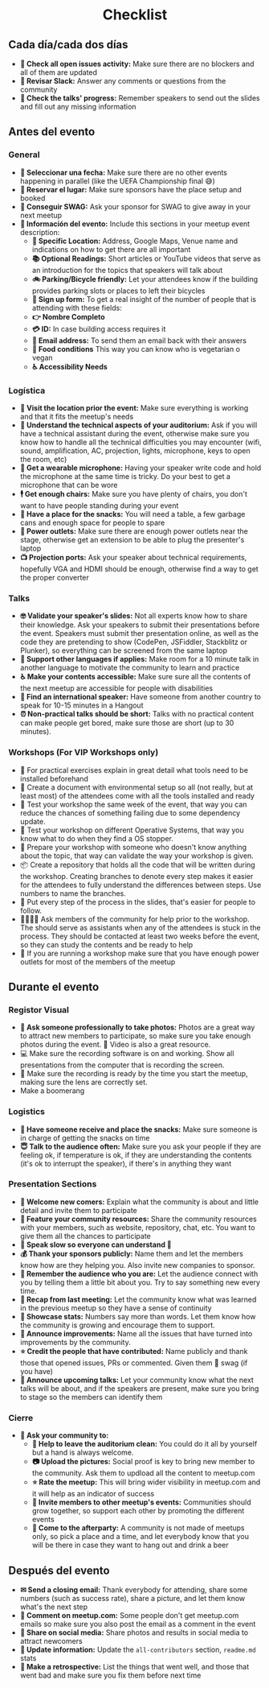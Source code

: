 <h1 align="center">Checklist</h1>

## Cada día/cada dos días

* **👀 Check all open issues activity:** Make sure there are no blockers and all of them are updated
* **🤳 Revisar Slack:** Answer any comments or questions from the community
* **👮 Check the talks' progress:** Remember speakers to send out the slides and fill out any missing information

## Antes del evento

### General

* **📆 Seleccionar una fecha:** Make sure there are no other events happening in parallel (like the UEFA Championship final 😅)
* **🏢 Reservar el lugar:** Make sure sponsors have the place setup and booked
* **🎁 Conseguir SWAG:** Ask your sponsor for SWAG to give away in your next meetup
* **📝 Información del evento:** Include this sections in your meetup event description:
    * **🏢 Specific Location:** Address, Google Maps, Venue name and indications on how to get there are all important
    * **📚 Optional Readings:** Short articles or YouTube videos that serve as an introduction for the topics that speakers will talk about
    * **🚲 Parking/Bicycle friendly:** Let your attendees know if the building provides parking slots or places to left their bicycles
    * **📝 Sign up form:** To get a real insight of the number of people that is attending with these fields:
    * **👉 Nombre Completo**
    * **💳 ID:** In case building access requires it
    * **📧 Email address:** To send them an email back with their answers
    * **🍎 Food conditions** This way you can know who is vegetarian o vegan
    * **♿ Accessibility Needs**

### Logística

* **🏢 Visit the location prior the event:** Make sure everything is working and that it fits the meetup's needs
* **🔧 Understand the technical aspects of your auditorium:** Ask if you will have a technical assistant during the event, otherwise make sure you know how to handle all the technical difficulties you may encounter (wifi, sound, amplification, AC, projection, lights, microphone, keys to open the room, etc)
* **🎤 Get a wearable microphone:** Having your speaker write code and hold the microphone at the same time is tricky. Do your best to get a microphone that can be wore
* **🕴 Get enough chairs:** Make sure you have plenty of chairs, you don't want to have people standing during your event
* **🍪 Have a place for the snacks:** You will need a table, a few garbage cans and enough space for people to spare
* **🔌 Power outlets:** Make sure there are enough power outlets near the stage, otherwise get an extension to be able to plug the presenter's laptop
* **📺 Projection ports:** Ask your speaker about technical requirements, hopefully VGA and HDMI should be enough, otherwise find a way to get the proper converter

### Talks

* **🤓 Validate your speaker's slides:** Not all experts know how to share their knowledge. Ask your speakers to submit their presentations before the event. Speakers must submit ther presentation online, as well as the code they are pretending to show (CodePen, JSFiddler, Stackblitz or Plunker), so everything can be screened from the same laptop
* **👄 Support other languages if applies:** Make room for a 10 minute talk in another language to motivate the community to learn and practice
* **♿️ Make your contents accessible:** Make sure sure all the contents of the next meetup are accessible for people with disabilities
* **🤵 Find an international speaker:** Have someone from another country to speak for 10-15 minutes in a Hangout
* **⏰ Non-practical talks should be short:** Talks with no practical content can make people get bored, make sure those are short (up to 30 minutes).

### Workshops (For VIP Workshops only)

* 💾 For practical exercises explain in great detail what tools need to be installed beforehand
* 📁 Create a document with environmental setup so all (not really, but at least most) of the attendees come with all the tools installed and ready
* 🤳 Test your workshop the same week of the event, that way you can reduce the chances of something failing due to some dependency update.
* 💾 Test your workshop on different Operative Systems, that way you know what to do when they find a OS stopper.
* 👴 Prepare your workshop with someone who doesn't know anything about the topic, that way can validate the way your workshop is given.
* 📦 Create a repository that holds all the code that will be written during the workshop. Creating branches to denote every step makes it easier for the attendees to fully understand the differences between steps. Use numbers to name the branches.
* 📝 Put every step of the process in the slides, that's easier for people to follow.
* 👨‍👩‍👧‍👦 Ask members of the community for help prior to the workshop. The should serve as assistants when any of the attendees is stuck in the process. They should be contacted at least two weeks before the event, so they can study the contents and be ready to help
* 🔌 If you are running a workshop make sure that you have enough power outlets for most of the members of the meetup

## Durante el evento

### Registor Visual

* **🤳 Ask someone professionally to take photos:** Photos are a great way to attract new members to participate, so make sure you take enough photos during the event. 🎥 Video is also a great resource.
* 💻 Make sure the recording software is on and working. Show all presentations from the computer that is recording the screen.
* 🎥 Make sure the recording is ready by the time you start the meetup, making sure the lens are correctly set.
* Make a boomerang

### Logistics

* **🍪 Have someone receive and place the snacks:** Make sure someone is in charge of getting the snacks on time
* **😇 Talk to the audience often:** Make sure you ask your people if they are feeling ok, if temperature is ok, if they are understanding the contents (it's ok to interrupt the speaker), if there's in anything they want

### Presentation Sections

* **🐣 Welcome new comers:** Explain what the community is about and little detail and invite them to participate
* **🔨 Feature your community resources:** Share the community resources with your members, such as website, repository, chat, etc. You want to give them all the chances to participate
* **👴 Speak slow so everyone can understand 👵**
* **💰 Thank your sponsors publicly:** Name them and let the members know how are they helping you. Also invite new companies to sponsor.
* **👦 Remember the audience who you are:** Let the audience connect with you by telling them a little bit about you. Try to say something new every time.
* **💭 Recap from last meeting:** Let the community know what was learned in the previous meetup so they have a sense of continuity
* **🔢 Showcase stats:** Numbers say more than words. Let them know how the community is growing and encourage them to support.
* **📢 Announce improvements:** Name all the issues that have turned into improvements by the community.
* **⭐ Credit the people that have contributed:** Name publicly and thank those that opened issues, PRs or commented. Given them 🎁 swag (if you have)
* **📢 Announce upcoming talks:** Let your community know what the next talks will be about, and if the speakers are present, make sure you bring to stage so the members can identify them

### Cierre

* **🕺 Ask your community to:**
    * **🕺 Help to leave the auditorium clean:** You could do it all by yourself but a hand is always welcome.
    * **📷 Upload the pictures:** Social proof is key to bring new member to the community. Ask them to updload all the content to meetup.com
    * **⭐ Rate the meetup:** This will bring wider visibility in meetup.com and it will help as an indicator of success
    * **🕺 Invite members to other meetup's events:** Communities should grow together, so support each other by promoting the different events
    * **🎉 Come to the afterparty:** A community is not made of meetups only, so pick a place and a time, and let everybody know that you will be there in case they want to hang out and drink a beer

## Después del evento

* **✉ Send a closing email:** Thank everybody for attending, share some numbers (such as success rate), share a picture, and let them know what's the next step
* **📲 Comment on meetup.com:** Some people don't get meetup.com emails so make sure you also post the email as a comment in the event
* **📱 Share on social media:** Share photos and results in social media to attract newcomers
* **📝 Update information:** Update the `all-contributors` section, `readme.md` stats
* **📇 Make a retrospective:** List the things that went well, and those that went bad and make sure you fix them before next time